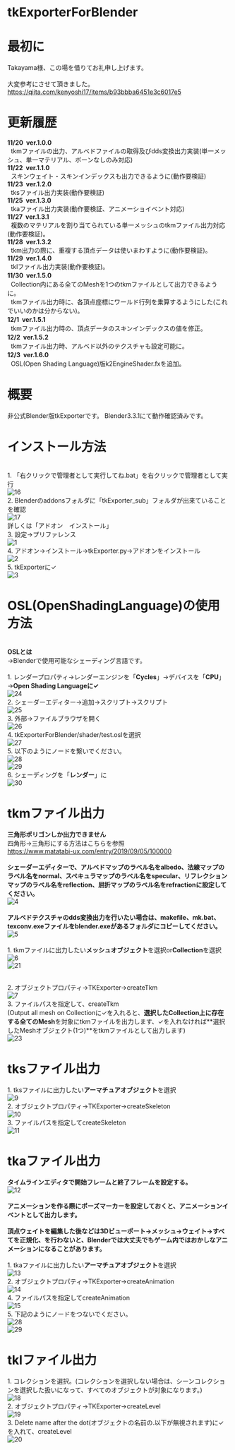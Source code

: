 # tkExporterForBlender

# 最初に
Takayama様、この場を借りてお礼申し上げます。
<br>
<br>大変参考にさせて頂きました。
<br>https://qiita.com/kenyoshi17/items/b93bbba6451e3c6017e5

# 更新履歴
 **11/20&nbsp;&nbsp;ver.1.0.0**
  <br>&nbsp;&nbsp;tkmファイルの出力、アルベドファイルの取得及びdds変換出力実装(単一メッシュ、単一マテリアル、ボーンなしのみ対応)
<br>
 **11/22&nbsp;&nbsp;ver.1.1.0**
  <br>&nbsp;&nbsp;スキンウェイト・スキンインデックスも出力できるように(動作要検証)
<br>
 **11/23&nbsp;&nbsp;ver.1.2.0**
  <br>&nbsp;&nbsp;tksファイル出力実装(動作要検証)
<br>
 **11/25&nbsp;&nbsp;ver.1.3.0**
  <br>&nbsp;&nbsp;tkaファイル出力実装(動作要検証、アニメーショイベント対応)
<br>
 **11/27&nbsp;&nbsp;ver.1.3.1**
  <br>&nbsp;&nbsp;複数のマテリアルを割り当てられている単一メッシュのtkmファイル出力対応(動作要検証)。
 <br>
 **11/28&nbsp;&nbsp;ver.1.3.2**
  <br>&nbsp;&nbsp;tkm出力の際に、重複する頂点データは使いまわすように(動作要検証)。
   <br>
 **11/29&nbsp;&nbsp;ver.1.4.0**
  <br>&nbsp;&nbsp;tklファイル出力実装(動作要検証)。
     <br>
 **11/30&nbsp;&nbsp;ver.1.5.0**
　<br>&nbsp;&nbsp;Collection内にある全てのMeshを1つのtkmファイルとして出力できるように。
  <br>&nbsp;&nbsp;tkmファイル出力時に、各頂点座標にワールド行列を乗算するようにした(これでいいのかは分からない)。
  <br>
 **12/1&nbsp;&nbsp;ver.1.5.1**
　<br>&nbsp;&nbsp;tkmファイル出力時の、頂点データのスキンインデックスの値を修正。
  <br>
 **12/2&nbsp;&nbsp;ver.1.5.2**
　<br>&nbsp;&nbsp;tkmファイル出力時、アルベド以外のテクスチャも設定可能に。
  <br>
 **12/3&nbsp;&nbsp;ver.1.6.0**
　<br>&nbsp;&nbsp;OSL(Open Shading Language)版k2EngineShader.fxを追加。

# 概要
非公式Blender版tkExporterです。
Blender3.3.1にて動作確認済みです。

# インストール方法

<br>1.&nbsp;「右クリックで管理者として実行してね.bat」を右クリックで管理者として実行
<br>![16](https://user-images.githubusercontent.com/44657623/203994330-492e4351-8184-4bb7-a836-181cefdffd92.png)
<br>2.&nbsp;Blenderのaddonsフォルダに「tkExporter_sub」フォルダが出来ていることを確認
<br>![17](https://user-images.githubusercontent.com/44657623/203994647-fb462026-15f4-464f-9bc6-c95630e195a8.png)
<br>詳しくは「アドオン　インストール」
<br>3.&nbsp;設定→プリファレンス
<br>![1](https://user-images.githubusercontent.com/44657623/202902685-123d81df-5561-4e91-8251-205606a1d19d.png)
<br>4.&nbsp;アドオン→インストール→tkExporter.py→アドオンをインストール
<br>![2](https://user-images.githubusercontent.com/44657623/202902789-0c5857bb-2c65-4123-ba87-ccc682e84f0c.png)
<br>5.&nbsp;tkExporterに✓
<br>![3](https://user-images.githubusercontent.com/44657623/202902856-b194fb85-ad2a-487b-91e9-c2de8b073ef0.png)

# OSL(OpenShadingLanguage)の使用方法
<br>**OSLとは**
<br>→Blenderで使用可能なシェーディング言語です。
<br>
<br>1.&nbsp;レンダープロパティ→レンダーエンジンを「**Cycles**」→デバイスを「**CPU**」→**Open Shading Languageに✓**
<br>![24](https://user-images.githubusercontent.com/44657623/205442630-01441c30-aa76-4044-86b0-1019678dea35.png)
<br>2.&nbsp;シェーダーエディター→追加→スクリプト→スクリプト
<br>![25](https://user-images.githubusercontent.com/44657623/205442717-89e4a108-8253-44e9-b1dc-3377c10aa947.png)
<br>3.&nbsp;外部→ファイルブラウザを開く
<br>![26](https://user-images.githubusercontent.com/44657623/205442757-adf811b9-a7b0-4757-af11-a9cc2150d533.png)
<br>4.&nbsp;tkExporterForBlender/shader/test.oslを選択
<br>![27](https://user-images.githubusercontent.com/44657623/205442801-8629d1df-0066-451d-9d7a-830f2ea637d4.png)
<br>5.&nbsp;以下のようにノードを繋いでください。
<br>![28](https://user-images.githubusercontent.com/44657623/205443023-45965278-8fdc-4beb-82d8-2d5fffafdd4f.png)
<br>![29](https://user-images.githubusercontent.com/44657623/205443032-8f066e4d-bed4-415b-843e-30bb202fce7f.png)
<br>6.&nbsp;シェーディングを「**レンダー**」に
<br>![30](https://user-images.githubusercontent.com/44657623/205444034-77432cab-8bbe-456b-a789-efe6fe818709.png)







# tkmファイル出力
**三角形ポリゴンしか出力できません**
<br>四角形→三角形にする方法はこちらを参照
<br>https://www.matatabi-ux.com/entry/2019/09/05/100000
<br><br>
**シェーダーエディターで、**アルベドマップのラベル名をalbedo**、**法線マップのラベル名をnormal**、**スペキュラマップのラベル名をspecular**、**リフレクションマップのラベル名をreflection**、**屈折マップのラベル名をrefraction**に設定してください。**
<br>![4](https://user-images.githubusercontent.com/44657623/202903175-8986e331-61f4-4f9b-98ea-b3214c57adc8.png)
<br><br>
**アルベドテクスチャのdds変換出力を行いたい場合は、makefile、mk.bat、texconv.exeファイルをblender.exeがあるフォルダにコピーしてください。**
<br>![5](https://user-images.githubusercontent.com/44657623/202903461-e0485e01-c978-42fa-910a-a77068ee66f0.png)
<br><br>
1.&nbsp;tkmファイルに出力したい**メッシュオブジェクト**を選択or**Collection**を選択
<br>![6](https://user-images.githubusercontent.com/44657623/202903646-7edabb2d-8976-4bb3-a3e3-8ddec51cb3ed.png)
<br>![21](https://user-images.githubusercontent.com/44657623/204788193-7d41ea03-761b-4f4d-9ab6-1c043efd62d7.png)

<br>2.&nbsp;オブジェクトプロパティ→TKExporter→createTkm
<br>![7](https://user-images.githubusercontent.com/44657623/202903877-d500505a-b454-425c-9c36-96f8e9995bac.png)
<br>3.&nbsp;ファイルパスを指定して、createTkm
<br>(Output all mesh on Collectionに✓を入れると、**選択したCollection上に存在する全てのMesh**を対象にtkmファイルを出力します、✓を入れなければ**選択したMeshオブジェクト(1つ)**をtkmファイルとして出力します)
<br>![23](https://user-images.githubusercontent.com/44657623/204789146-f12b44d2-7cae-4537-b80e-cc32da0b4f10.png)
# tksファイル出力
1.&nbsp;tksファイルに出力したい**アーマチュアオブジェクト**を選択
<br>![9](https://user-images.githubusercontent.com/44657623/203451472-adcddb27-0e22-4bcd-9b22-aa4f2256857c.png)
<br>2.&nbsp;オブジェクトプロパティ→TKExporter→createSkeleton
<br>![10](https://user-images.githubusercontent.com/44657623/203451565-507c5056-17e1-4b39-80ad-417ae7317715.png)
<br>3.&nbsp;ファイルパスを指定してcreateSkeleton
<br>![11](https://user-images.githubusercontent.com/44657623/203451713-518cb6a0-f277-4a95-99f7-0747a1510a28.png)

# tkaファイル出力
**タイムラインエディタで開始フレームと終了フレームを設定する。**
<br>![12](https://user-images.githubusercontent.com/44657623/203992635-5fc5a1a0-d92a-4915-9ac9-344a36d1fa93.png)
<br><br>
**アニメーションを作る際にポーズマーカーを設定しておくと、アニメーションイベントとして出力します。**
<br><br>
**頂点ウェイトを編集した後などは3Dビューポート→メッシュ→ウェイト→すべてを正規化、を行わないと、Blenderでは大丈夫でもゲーム内ではおかしなアニメーションになることがあります。**
<br><br>
1.&nbsp;tkaファイルに出力したい**アーマチュアオブジェクト**を選択
<br>![13](https://user-images.githubusercontent.com/44657623/203992843-7e2b316f-40a3-4f0f-974f-850eff60562f.png)
<br>2.&nbsp;オブジェクトプロパティ→TKExporter→createAnimation
<br>![14](https://user-images.githubusercontent.com/44657623/203993009-3222df91-fef8-4d69-bea8-86a8572714c5.png)
<br>4.&nbsp;ファイルパスを指定してcreateAnimation
<br>![15](https://user-images.githubusercontent.com/44657623/203993199-7998066e-c22e-4429-84a6-b251e0681781.png)
<br>5.&nbsp;下記のようにノードをつないでください。
<br>![28](https://user-images.githubusercontent.com/44657623/205442940-603f9d8c-6c27-4bd0-8b3b-b0f4ae28b073.png)
<br>![29](https://user-images.githubusercontent.com/44657623/205442946-cad314d2-6462-4090-8b61-1e71aa06624f.png)


# tklファイル出力
1.&nbsp;コレクションを選択。(コレクションを選択しない場合は、シーンコレクションを選択した扱いになって、すべてのオブジェクトが対象になります。)
<br>![18](https://user-images.githubusercontent.com/44657623/204429635-0fc5d36d-19d7-43f9-9db3-342d4995b955.png)
<br>2.&nbsp;オブジェクトプロパティ→TKExporter→createLevel
<br>![19](https://user-images.githubusercontent.com/44657623/204430215-f301527c-8abc-47c6-bcd3-90f03ddc2bb6.png)
<br>3.&nbsp;Delete name after the dot(オブジェクトの名前の.以下が無視されます)に✓を入れて、createLevel
<br>![20](https://user-images.githubusercontent.com/44657623/204430196-2639f642-1b5f-48b3-9a03-eca593ba41bc.png)





